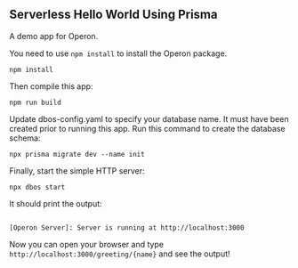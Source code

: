 ## Serverless Hello World Using Prisma

A demo app for Operon.

You need to use `npm install` to install the Operon package.

```shell
npm install
```

Then compile this app:
```shell
npm run build
```

Update dbos-config.yaml to specify your database name. It must have been created prior to running this app.
Run this command to create the database schema:
```shell
npx prisma migrate dev --name init
```


Finally, start the simple HTTP server:
```shell
npx dbos start
```

It should print the output:
```shell

[Operon Server]: Server is running at http://localhost:3000
```

Now you can open your browser and type `http://localhost:3000/greeting/{name}` and see the output!